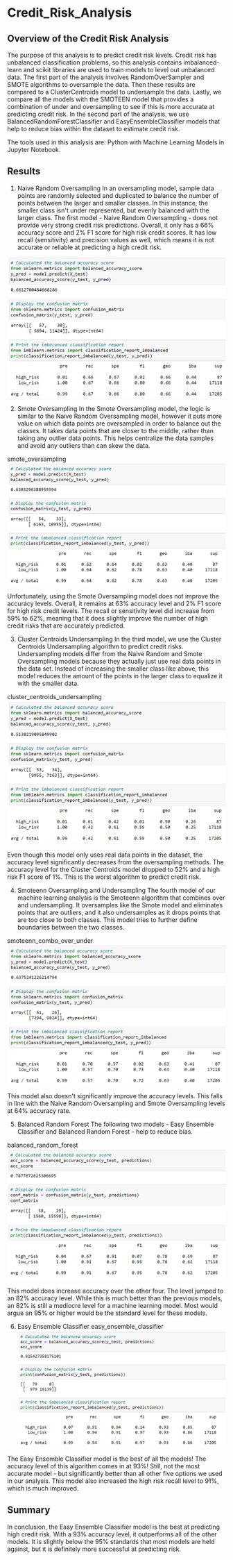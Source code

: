 # Credit_Risk_Analysis

## Overview of the Credit Risk Analysis
The purpose of this analysis is to predict credit risk levels. Credit risk has unbalanced classification problems, so this analysis contains imbalanced-learn and scikit libraries are used to train models to level out unbalanced data. The first part of the analysis involves RandomOverSampler and SMOTE algorithms to oversample the data. Then these results are compared to a ClusterCentroids model to undersample the data. Lastly, we compare all the models with the SMOTEEN model that provides a combination of under and oversampling to see if this is more accurate at predicting credit risk. In the second part of the analysis, we use BalancedRandomForestClassifier and EasyEnsembleClassifier models that help to reduce bias within the dataset to estimate credit risk.

The tools used in this analysis are: Python with Machine Learning Models in Jupyter Notebook.

## Results
1. Naive Random Oversampling
In an oversampling model, sample data points are randomly selected and duplicated to balance the number of points between the larger and smaller classes. In this instance, the smaller class isn't under represented, but evenly balanced with the larger class. The first model - Naive Random Oversampling - does not provide very strong credit risk predictions. Overall, it only has a 66% accuracy score and 2% F1 score for high risk credit scores. It has low recall (sensitivity) and precision values as well, which means it is not accurate or reliable at predicting a high credit risk.

![Dashboard](https://github.com/Gerry84/Credit_Risk_Analysis/blob/main/Pictures/Naive_Random_Oversampling.PNG)

2. Smote Oversampling
In the Smote Oversampling model, the logic is similar to the Naive Random Oversampling model, however it puts more value on which data points are oversampled in order to balance out the classes. It takes data points that are closer to the middle, rather than taking any outlier data points. This helps centralize the data samples and avoid any outliers than can skew the data.

smote_oversampling
![Dashboard](https://github.com/Gerry84/Credit_Risk_Analysis/blob/main/Pictures/SMOTE_Oversampling.PNG)

Unfortunately, using the Smote Oversampling model does not improve the accuracy levels. Overall, it remains at 63% accuracy level and 2% F1 score for high risk credit levels. The recall or sensitivity level did increase from 59% to 62%, meaning that it does slightly improve the number of high credit risks that are accurately predicted.

3. Cluster Centroids Undersampling
In the third model, we use the Cluster Centroids Undersampling algorithm to predict credit risks. Undersampling models differ from the Naive Random and Smote Oversampling models because they actually just use real data points in the data set. Instead of increasing the smaller class like above, this model reduces the amount of the points in the larger class to equalize it with the smaller data.

cluster_centroids_undersampling
![Dashboard](https://github.com/Gerry84/Credit_Risk_Analysis/blob/main/Pictures/Undersampling.PNG)

Even though this model only uses real data points in the dataset, the accuracy level significantly decreases from the oversampling methods. The accuracy level for the Cluster Centroids model dropped to 52% and a high risk F1 score of 1%. This is the worst algorithm to predict credit risk.

4. Smoteenn Oversampling and Undersampling
The fourth model of our machine learning analysis is the Smoteenn algorithm that combines over and undersampling. It oversamples like the Smote model and eliminates points that are outliers, and it also undersamples as it drops points that are too close to both classes. This model tries to further define boundaries between the two classes.

smoteenn_combo_over_under
![Dashboard](https://github.com/Gerry84/Credit_Risk_Analysis/blob/main/Pictures/Combination_Sampling.PNG)

This model also doesn't significantly improve the accuracy levels. This falls in line with the Naive Random Oversampling and Smote Oversampling levels at 64% accuracy rate.

5. Balanced Random Forest
The following two models - Easy Ensemble Classifier and Balanced Random Forest - help to reduce bias.

balanced_random_forest
![Dashboard](https://github.com/Gerry84/Credit_Risk_Analysis/blob/main/Pictures/balanced_random_forest.PNG)

This model does increase accuracy over the other four. The level jumped to an 82% accuracy level. While this is much better than the previous models, an 82% is still a mediocre level for a machine learning model. Most would argue an 95% or higher would be the standard level for these models.

6. Easy Ensemble Classifier
easy_ensemble_classifier
![Dashboard](https://github.com/Gerry84/Credit_Risk_Analysis/blob/main/Pictures/easy_ensemble_classifier.PNG)

The Easy Ensemble Classifier model is the best of all the models! The accuracy level of this algorithm comes in at 93%! Still, not the most accurate model - but significantly better than all other five options we used in our analysis. This model also increased the high risk recall level to 91%, which is much improved.

## Summary
In conclusion, the Easy Ensemble Classifier model is the best at predicting high credit risk. With a 93% accuracy level, it outperforms all of the other models. It is slightly below the 95% standards that most models are held against, but it is definitely more successful at predicting risk.
